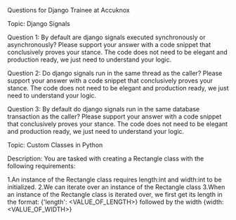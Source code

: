 Questions for Django Trainee at Accuknox

Topic: Django Signals

Question 1: By default are django signals executed synchronously or asynchronously? Please support your answer with a code snippet that conclusively proves your stance. The code does not need to be elegant and production ready, we just need to understand your logic.

Question 2: Do django signals run in the same thread as the caller? Please support your answer with a code snippet that conclusively proves your stance. The code does not need to be elegant and production ready, we just need to understand your logic.

Question 3: By default do django signals run in the same database transaction as the caller? Please support your answer with a code snippet that conclusively proves your stance. The code does not need to be elegant and production ready, we just need to understand your logic.



Topic: Custom Classes in Python

Description: You are tasked with creating a Rectangle class with the following requirements:

1.An instance of the Rectangle class requires length:int and width:int to be initialized.
2.We can iterate over an instance of the Rectangle class 
3.When an instance of the Rectangle class is iterated over, we first get its length in the format: 
{'length': <VALUE_OF_LENGTH>} followed by the width {width: <VALUE_OF_WIDTH>}
